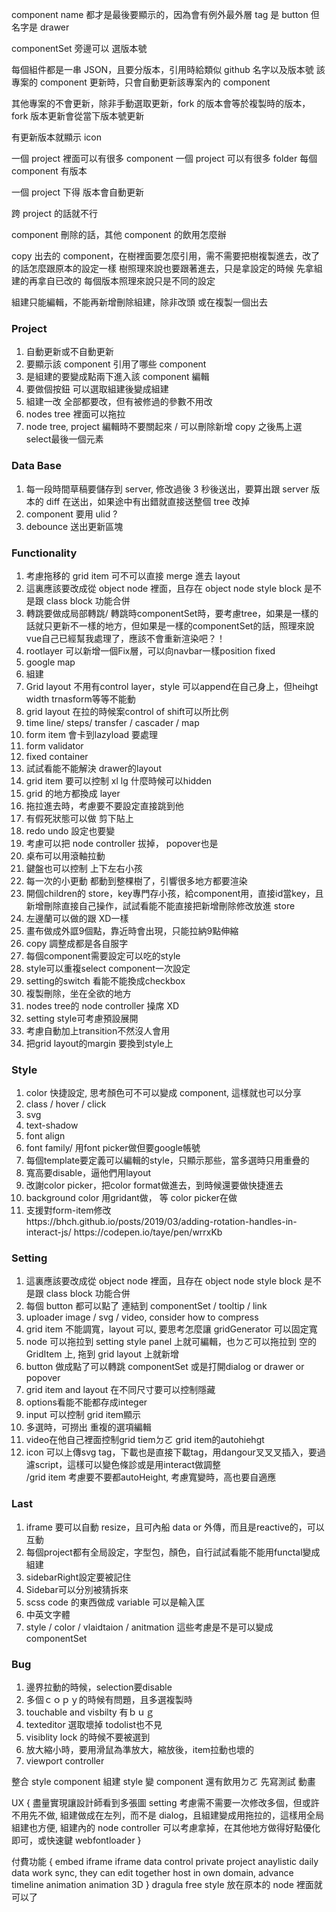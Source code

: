 component name 都才是最後要顯示的，因為會有例外最外層 tag 是 button 但名字是 drawer

componentSet 旁邊可以 選版本號

每個組件都是一串 JSON，且要分版本，引用時給類似 github 名字以及版本號
該專案的 component 更新時，只會自動更新該專案內的 component

其他專案的不會更新，除非手動選取更新，fork 的版本會等於複製時的版本，fork 版本更新會從當下版本號更新

有更新版本就顯示 icon

一個 project 裡面可以有很多 component
一個 project 可以有很多 folder
每個 component 有版本

一個 project 下得 版本會自動更新

跨 project 的話就不行

component 刪除的話，其他 component 的飲用怎麼辦

copy 出去的 component，在樹裡面要怎麼引用，需不需要把樹複製進去，改了的話怎麼跟原本的設定一樣
樹照理來說也要跟著進去，只是拿設定的時候 先拿組建的再拿自已改的
每個版本照理來說只是不同的設定

組建只能編輯，不能再新增刪除組建，除非改頭 或在複製一個出去

### Project

<ol>
<li>自動更新或不自動更新</li>  
<li>要顯示該 component 引用了哪些 component</li>
<li>是組建的要變成點兩下進入該 component 編輯</li>
<li>要做個按鈕 可以選取組建後變成組建</li>  
<li>組建一改 全部都要改，但有被修過的參數不用改</li>
<li>nodes tree 裡面可以拖拉</li>
<li>node tree, project 編輯時不要關起來 / 可以刪除新增 copy 之後馬上選 select最後一個元素</li>
</ol>

### Data Base

<ol>
<li>每一段時間草稿要儲存到 server, 修改過後 3 秒後送出，要算出跟 server 版本的 diff 在送出，如果途中有出錯就直接送整個 tree 改掉</li>
<li>component 要用 ulid ?</li>
<li>debounce 送出更新區塊</li>  
</ol>

### Functionality

<ol>
<li>考慮拖移的 grid item 可不可以直接 merge 進去 layout</li>
<li>這裏應該要改成從 object node 裡面，且存在 object node style block 是不是跟 class block 功能合併</li>  
<li>轉跳要做成局部轉跳/ 轉跳時componentSet時，要考慮tree，如果是一樣的話就只更新不一樣的地方，但如果是一樣的componentSet的話，照理來說vue自己已經幫我處理了，應該不會重新渲染吧？！</li>
<li>rootlayer 可以新增一個Fix層，可以向navbar一樣position fixed</li>  
<li>google map</li>  
<li>組建</li>
<li>Grid layout 不用有control layer，style 可以append在自己身上，但heihgt width trnasform等等不能動</li>
<li>grid layout 在拉的時候案control of shift可以所比例</li>
<li>time line/ steps/ transfer / cascader / map </li>
<li>form item 會卡到lazyload 要處理 </li>
<li>form validator</li>
<li>fixed container</li>
<li>試試看能不能解決 drawer的layout</li>
<li>grid item 要可以控制 xl lg 什麼時候可以hidden</li>
<li>grid 的地方都換成 layer</li>
<li>拖拉進去時，考慮要不要設定直接跳到他</li>
<li>有假死狀態可以做 剪下貼上</li>
<li>redo undo 設定也要變</li>
<li>考慮可以把 node controller 拔掉， popover也是</li>
<li>桌布可以用滾軸拉動</li>
<li>鍵盤也可以控制 上下左右小孩 </li>
<li>每一次的小更動 都動到整棵樹了，引響很多地方都要渲染</li>
<li>開個children的 store，key專門存小孩，給component用，直接id當key，且新增刪除直接自己操作，試試看能不能直接把新增刪除修改放進 store</li>
<li>左邊蘭可以做的跟 XD一樣</li>
<li>畫布做成外誆9個點，靠近時會出現，只能拉納9點伸縮</li>
<li>copy 調整成都是各自服字</li>
<li>每個component需要設定可以吃的style</li>
<li>style可以重複select component一次設定</li>
<li>setting的switch 看能不能換成checkbox</li>
<li>複製刪除，坐在全欲的地方</li>
<li>nodes tree的 node controller 操席 XD</li>
<li>setting style可考慮預設展開</li>
<li>考慮自動加上transition不然沒人會用</li>
<li>把grid layout的margin 要換到style上</li>
</ol>

### Style

<ol>
<li>color 快捷設定, 思考顏色可不可以變成 component, 這樣就也可以分享</li>
<li>class / hover / click</li>  
<li>svg</li>
<li>text-shadow</li>
<li>font align</li>
<li>font family/ 用font picker做但要google帳號</li>
<li>每個template要定義可以編輯的style，只顯示那些，當多選時只用重疊的</li>
<li>寬高要disable，逼他們用layout</li>
<li>改謝color picker，把color format做進去，到時候還要做快捷進去</li>
<li>background color 用gridant做， 等 color picker在做</li>
<li>支援對form-item修改</li>
https://bhch.github.io/posts/2019/03/adding-rotation-handles-in-interact-js/
https://codepen.io/taye/pen/wrrxKb
</ol>

### Setting

<ol>
<li>這裏應該要改成從 object node 裡面，且存在 object node style block 是不是跟 class block 功能合併</li>
<li>每個 button 都可以點了 連結到 componentSet / tooltip / link</li>
<li>uploader image / svg / video, consider how to compress</li>
<li>grid item 不能調寬，layout 可以, 要思考怎麼讓 gridGenerator 可以固定寬</li>
<li>node 可以拖拉到 setting style panel 上就可編輯，也ㄉㄛ可以拖拉到 空的 GridItem 上, 拖到 grid layout 上就新增</li>
<li>button 做成點了可以轉跳 componentSet 或是打開dialog or drawer or popover</li>
<li>grid item and layout 在不同尺寸要可以控制隱藏</li>
<li>options看能不能都存成integer</li>
<li>input 可以控制 grid item顯示</li>
<li>多選時，可撈出 重複的選項編輯</li>
<li>video在他自己裡面控制grid tiemㄉㄛ grid item的autohiehgt</li>
<li>icon 可以上傳svg tag，下載也是直接下載tag，用dangour叉叉叉插入，要過濾script，這樣可以變色條診或是用interact做調整</li>
/grid item 考慮要不要都autoHeight, 考慮寬變時，高也要自適應
</ol>

### Last

<ol>
<li>iframe 要可以自動 resize，且可內船 data or 外傳，而且是reactive的，可以互動</li>
<li>每個project都有全局設定，字型包，顏色，自行試試看能不能用functal變成組建</li>
<li>sidebarRight設定要被記住</li>
<li>Sidebar可以分別被猜拆來</li>
<li>scss code 的東西做成 variable 可以是輸入匡</li>
<li>中英文字體</li>
<li>style / color / vlaidtaion / anitmation 這些考慮是不是可以變成componentSet</li>
</ol>

### Bug

<ol>
<li>邊界拉動的時候，selection要disable</li>
<li>多個ｃｏｐｙ的時候有問題，且多選複製時</li>
<li>touchable and visbilty 有ｂｕｇ</li>
<li>texteditor 選取壞掉 todolist也不見</li>
<li>visiblity lock 的時候不要被選到</li>
<li>放大縮小時，要用滑鼠為準放大，縮放後，item拉動也壞的</li>
<li>viewport controller</li>
</ol>

整合 style
component 組建
style 變 component 還有飲用ㄉㄛ
先寫測試
動畫

UX {
盡量實現讓設計師看到多張圖
setting 考慮需不需要一次修改多個，但或許不用先不做,
組建做成在左列，而不是 dialog，且組建變成用拖拉的，這樣用全局組建也方便,
組建內的 node controller 可以考慮拿掉，在其他地方做得好點優化即可，或快速鍵
webfontloader
}

付費功能 {
embed iframe
iframe data control
private project
anaylistic daily data
work sync, they can edit together
host in own domain,
advance timeline animation
animation 3D
}
dragula
free style 放在原本的 node 裡面就可以了
